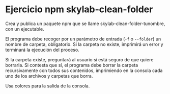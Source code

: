 # Ejercicio npm skylab-clean-folder

Crea y publica un paquete npm que se llame skylab-clean-folder-tunombre, con un ejecutable.

El programa debe recoger por un parámetro de entrada (`-f` o `--folder`) un nombre de carpeta, obligatorio. Si la carpeta no existe, imprimirá un error y terminará la ejecución del proceso.

Si la carpeta existe, preguntará al usuario si está seguro de que quiere borrarla. Si contesta que sí, el programa debe borrar la carpeta recursivamente con todos sus contenidos, imprimiendo en la consola cada uno de los archivos y carpetas que borra.

Usa colores para la salida de la consola.

